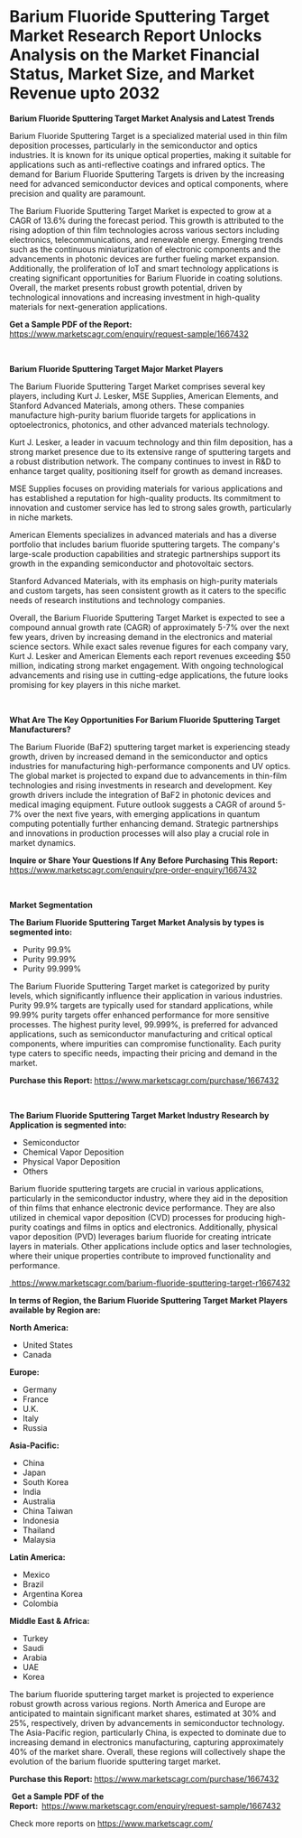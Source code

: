 <p><h1>Barium Fluoride Sputtering Target Market Research Report Unlocks Analysis on the Market Financial Status, Market Size, and Market Revenue upto 2032</h1></p><p><strong>Barium Fluoride Sputtering Target Market Analysis and Latest Trends</strong></p>
<p><p>Barium Fluoride Sputtering Target is a specialized material used in thin film deposition processes, particularly in the semiconductor and optics industries. It is known for its unique optical properties, making it suitable for applications such as anti-reflective coatings and infrared optics. The demand for Barium Fluoride Sputtering Targets is driven by the increasing need for advanced semiconductor devices and optical components, where precision and quality are paramount.</p><p>The Barium Fluoride Sputtering Target Market is expected to grow at a CAGR of 13.6% during the forecast period. This growth is attributed to the rising adoption of thin film technologies across various sectors including electronics, telecommunications, and renewable energy. Emerging trends such as the continuous miniaturization of electronic components and the advancements in photonic devices are further fueling market expansion. Additionally, the proliferation of IoT and smart technology applications is creating significant opportunities for Barium Fluoride in coating solutions. Overall, the market presents robust growth potential, driven by technological innovations and increasing investment in high-quality materials for next-generation applications.</p></p>
<p><strong>Get a Sample PDF of the Report:&nbsp;</strong> <a href="https://www.marketscagr.com/enquiry/request-sample/1667432?utm_campaign=3201&utm_medium=2&utm_source=Github&utm_content=ia&utm_term=08032025&utm_id=barium-fluoride-sputtering-target">https://www.marketscagr.com/enquiry/request-sample/1667432</a></p>
<p>&nbsp;</p>
<p><strong>Barium Fluoride Sputtering Target Major Market Players</strong></p>
<p><p>The Barium Fluoride Sputtering Target Market comprises several key players, including Kurt J. Lesker, MSE Supplies, American Elements, and Stanford Advanced Materials, among others. These companies manufacture high-purity barium fluoride targets for applications in optoelectronics, photonics, and other advanced materials technology.</p><p>Kurt J. Lesker, a leader in vacuum technology and thin film deposition, has a strong market presence due to its extensive range of sputtering targets and a robust distribution network. The company continues to invest in R&D to enhance target quality, positioning itself for growth as demand increases.</p><p>MSE Supplies focuses on providing materials for various applications and has established a reputation for high-quality products. Its commitment to innovation and customer service has led to strong sales growth, particularly in niche markets.</p><p>American Elements specializes in advanced materials and has a diverse portfolio that includes barium fluoride sputtering targets. The company's large-scale production capabilities and strategic partnerships support its growth in the expanding semiconductor and photovoltaic sectors.</p><p>Stanford Advanced Materials, with its emphasis on high-purity materials and custom targets, has seen consistent growth as it caters to the specific needs of research institutions and technology companies. </p><p>Overall, the Barium Fluoride Sputtering Target Market is expected to see a compound annual growth rate (CAGR) of approximately 5-7% over the next few years, driven by increasing demand in the electronics and material science sectors. While exact sales revenue figures for each company vary, Kurt J. Lesker and American Elements each report revenues exceeding $50 million, indicating strong market engagement. With ongoing technological advancements and rising use in cutting-edge applications, the future looks promising for key players in this niche market.</p></p>
<p>&nbsp;</p>
<p><strong>What Are The Key Opportunities For Barium Fluoride Sputtering Target Manufacturers?</strong></p>
<p><p>The Barium Fluoride (BaF2) sputtering target market is experiencing steady growth, driven by increased demand in the semiconductor and optics industries for manufacturing high-performance components and UV optics. The global market is projected to expand due to advancements in thin-film technologies and rising investments in research and development. Key growth drivers include the integration of BaF2 in photonic devices and medical imaging equipment. Future outlook suggests a CAGR of around 5-7% over the next five years, with emerging applications in quantum computing potentially further enhancing demand. Strategic partnerships and innovations in production processes will also play a crucial role in market dynamics.</p></p>
<p><strong>Inquire or Share Your Questions If Any Before Purchasing This Report:</strong> <a href="https://www.marketscagr.com/enquiry/pre-order-enquiry/1667432?utm_campaign=3201&utm_medium=2&utm_source=Github&utm_content=ia&utm_term=08032025&utm_id=barium-fluoride-sputtering-target">https://www.marketscagr.com/enquiry/pre-order-enquiry/1667432</a></p>
<p>&nbsp;</p>
<p><strong>Market Segmentation</strong></p>
<p><strong>The Barium Fluoride Sputtering Target Market Analysis by types is segmented into:</strong></p>
<p><ul><li>Purity 99.9%</li><li>Purity 99.99%</li><li>Purity 99.999%</li></ul></p>
<p><p>The Barium Fluoride Sputtering Target market is categorized by purity levels, which significantly influence their application in various industries. Purity 99.9% targets are typically used for standard applications, while 99.99% purity targets offer enhanced performance for more sensitive processes. The highest purity level, 99.999%, is preferred for advanced applications, such as semiconductor manufacturing and critical optical components, where impurities can compromise functionality. Each purity type caters to specific needs, impacting their pricing and demand in the market.</p></p>
<p><strong>Purchase this Report:&nbsp;</strong><a href="https://www.marketscagr.com/purchase/1667432?utm_campaign=3201&utm_medium=2&utm_source=Github&utm_content=ia&utm_term=08032025&utm_id=barium-fluoride-sputtering-target">https://www.marketscagr.com/purchase/1667432</a></p>
<p>&nbsp;</p>
<p><strong>The Barium Fluoride Sputtering Target Market Industry Research by Application is segmented into:</strong></p>
<p><ul><li>Semiconductor</li><li>Chemical Vapor Deposition</li><li>Physical Vapor Deposition</li><li>Others</li></ul></p>
<p><p>Barium fluoride sputtering targets are crucial in various applications, particularly in the semiconductor industry, where they aid in the deposition of thin films that enhance electronic device performance. They are also utilized in chemical vapor deposition (CVD) processes for producing high-purity coatings and films in optics and electronics. Additionally, physical vapor deposition (PVD) leverages barium fluoride for creating intricate layers in materials. Other applications include optics and laser technologies, where their unique properties contribute to improved functionality and performance.</p></p>
<p><a href="https://www.marketscagr.com/barium-fluoride-sputtering-target-r1667432?utm_campaign=3201&utm_medium=2&utm_source=Github&utm_content=ia&utm_term=08032025&utm_id=barium-fluoride-sputtering-target">&nbsp;https://www.marketscagr.com/barium-fluoride-sputtering-target-r1667432</a></p>
<p><strong>In terms of Region, the Barium Fluoride Sputtering Target Market Players available by Region are:</strong></p>
<p>
    <p> <strong> North America: </strong>
        <ul>
            <li>United States</li>
            <li>Canada</li>
        </ul>
        </p> 
    <p> <strong> Europe: </strong>
        <ul>
            <li>Germany</li>
            <li>France</li>
            <li>U.K.</li>
            <li>Italy</li>
            <li>Russia</li>
        </ul>
        </p> 
    <p> <strong> Asia-Pacific: </strong>
        <ul>
            <li>China</li>
            <li>Japan</li>
            <li>South Korea</li>
            <li>India</li>
            <li>Australia</li>
            <li>China Taiwan</li>
            <li>Indonesia</li>
            <li>Thailand</li>
            <li>Malaysia</li>
        </ul>
        </p> 
    <p> <strong> Latin America: </strong>
        <ul>
            <li>Mexico</li>
            <li>Brazil</li>
            <li>Argentina Korea</li>
            <li>Colombia</li>
        </ul>
        </p> 
    <p> <strong> Middle East & Africa: </strong>
        <ul>
            <li>Turkey</li>
            <li>Saudi</li>
            <li>Arabia</li>
            <li>UAE</li>
            <li>Korea</li>
        </ul>
    </p>
    </p>
<p><p>The barium fluoride sputtering target market is projected to experience robust growth across various regions. North America and Europe are anticipated to maintain significant market shares, estimated at 30% and 25%, respectively, driven by advancements in semiconductor technology. The Asia-Pacific region, particularly China, is expected to dominate due to increasing demand in electronics manufacturing, capturing approximately 40% of the market share. Overall, these regions will collectively shape the evolution of the barium fluoride sputtering target market.</p></p>
<p><strong>Purchase this Report: </strong><a href="https://www.marketscagr.com/purchase/1667432?utm_campaign=3201&utm_medium=2&utm_source=Github&utm_content=ia&utm_term=08032025&utm_id=barium-fluoride-sputtering-target">https://www.marketscagr.com/purchase/1667432</a></p>
<p>&nbsp;<strong>Get a Sample PDF of the Report:&nbsp;&nbsp;</strong><a href="https://www.marketscagr.com/enquiry/request-sample/1667432?utm_campaign=3201&utm_medium=2&utm_source=Github&utm_content=ia&utm_term=08032025&utm_id=barium-fluoride-sputtering-target">https://www.marketscagr.com/enquiry/request-sample/1667432</a></p>
<p><strong></strong></p>
<p>Check more reports on <a href="https://www.marketscagr.com/?utm_campaign=3201&utm_medium=2&utm_source=Github&utm_content=ia&utm_term=08032025&utm_id=barium-fluoride-sputtering-target">https://www.marketscagr.com/</a></p>